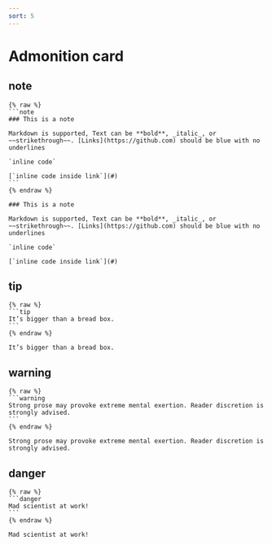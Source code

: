 ```yaml
---
sort: 5
---
```


# Admonition card

## note

    {% raw %}
    ```note
    ### This is a note

    Markdown is supported, Text can be **bold**, _italic_, or ~~strikethrough~~. [Links](https://github.com) should be blue with no underlines

    `inline code`

    [`inline code inside link`](#)
    ```
    {% endraw %}

```note
### This is a note

Markdown is supported, Text can be **bold**, _italic_, or ~~strikethrough~~. [Links](https://github.com) should be blue with no underlines

`inline code`

[`inline code inside link`](#)
```

## tip

    {% raw %}
    ```tip
    It’s bigger than a bread box.
    ```
    {% endraw %}

```tip
It’s bigger than a bread box.
```

## warning

    {% raw %}
    ```warning
    Strong prose may provoke extreme mental exertion. Reader discretion is strongly advised.
    ```
    {% endraw %}

```warning
Strong prose may provoke extreme mental exertion. Reader discretion is strongly advised.
```

## danger

    {% raw %}
    ```danger
    Mad scientist at work!
    ```
    {% endraw %}

```danger
Mad scientist at work!
```
